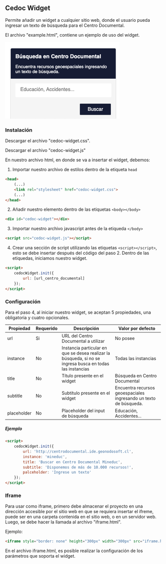 ## Cedoc Widget

Permite añadir un widget a cualquier sitio web, donde el usuario pueda ingresar un texto de búsqueda para el Centro Documental.

El archivo "example.html", contiene un ejemplo de uso del widget.

![](widget.png)

### Instalación

Descargar el archivo "cedoc-widget.css".

Descargar el archivo "cedoc-widget.js"

En nuestro archivo html, en donde se va a insertar el widget, debemos:

1) Importar nuestro archivo de estilos dentro de la etiqueta `head`

```html
<head>
	(...)
	<link rel="stylesheet" href="cedoc-widget.css">
	(...)
</head>
```

2) Añadir nuestro elemento dentro de las etiquetas `<body></body>`

```html
<div id="cedoc-widget"></div>
```

3) Importar nuestro archivo javascript antes de la etiqueda `</body>`

```html
<script src="cedoc-widget.js"></script>
```

4) Crear una sección de script utilizando las etiquetas `<script></script>`, esto se debe insertar después del código del paso 2. Dentro de las etiquedas, iniciamos nuestro widget.

```html
<script>
	cedocWidget.init({
		url: [url_centro_documental]
	});
</script>
```

### Configuración

Para el paso 4, al iniciar nuestro widget, se aceptan 5 propiedades, una obligatoria y cuatro opcionales.

| Propiedad   | Requerido | Descripción                                                                                               | Valor por defecto                                                 |
|-------------|-----------|-----------------------------------------------------------------------------------------------------------|-------------------------------------------------------------------|
| url         | Si        | URL del Centro Documental a utilizar                                                                      | No posee                                                          |
| instance    | No        | Instancia particular en que se desea realizar la búsqueda, si no se ingresa busca en todas las instancias | Todas las instancias                                              |
| title       | No        | Título presente en el widget                                                                              | Búsqueda en Centro Documental                                     |
| subtitle    | No        | Subtítulo presente en el widget                                                                           | Encuentra recursos geoespaciales ingresando un texto de búsqueda. |
| placeholder | No        | Placeholder del input de búsqueda                                                                         | Educación, Accidentes...                                          |

##### Ejemplo

```html
<script>
	cedocWidget.init({
		url: 'http://centrodocumental.ide.geonodosoft.cl',
		instance: 'mineduc',
		title: 'Buscar en Centro Documental Mineduc',
		subtitle: 'Disponemos de más de 10.000 recursos!',
		palceholder: 'Ingrese un texto'
	});
</script>
```

### Iframe

Para usar como iframe, primero debe almacenar el proyecto en una dirección accesible por el sitio web en que se requiera insertar el ifreme, puede ser en una carpeta contenida en el sitio web, o en un servidor web. Luego, se debe hacer la llamada al archivo "iframe.html".

Ejemplo:

```html
<iframe style="border: none" height="300px" width="300px" src="iframe.html" frameborder="0"></iframe>
```

En el archivo iframe.html, es posible realizar la configuración de los parámetros que soporta el widget.


